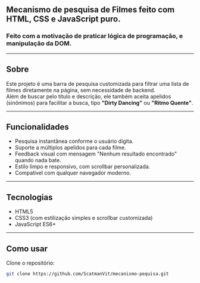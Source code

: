  ## Mecanismo de pesquisa de Filmes feito com HTML, CSS e JavaScript puro.
### Feito com a motivação de praticar lógica de programação, e manipulação da DOM.

---

## Sobre

Este projeto é uma barra de pesquisa customizada para filtrar uma lista de filmes diretamente na página, sem necessidade de backend.  
Além de buscar pelo título e descrição, ele também aceita apelidos (sinônimos) para facilitar a busca, tipo **"Dirty Dancing"** ou **"Ritmo Quente"**.

---

## Funcionalidades

- Pesquisa instantânea conforme o usuário digita.
- Suporte a múltiplos apelidos para cada filme.
- Feedback visual com mensagem "Nenhum resultado encontrado" quando nada bate.
- Estilo limpo e responsivo, com scrollbar personalizada.
- Compatível com qualquer navegador moderno.

---

## Tecnologias

- HTML5  
- CSS3 (com estilização simples e scrollbar customizada)  
- JavaScript ES6+

---

## Como usar

Clone o repositório:

```bash
git clone https://github.com/ScatmanVit/mecanismo-pequisa.git
```
